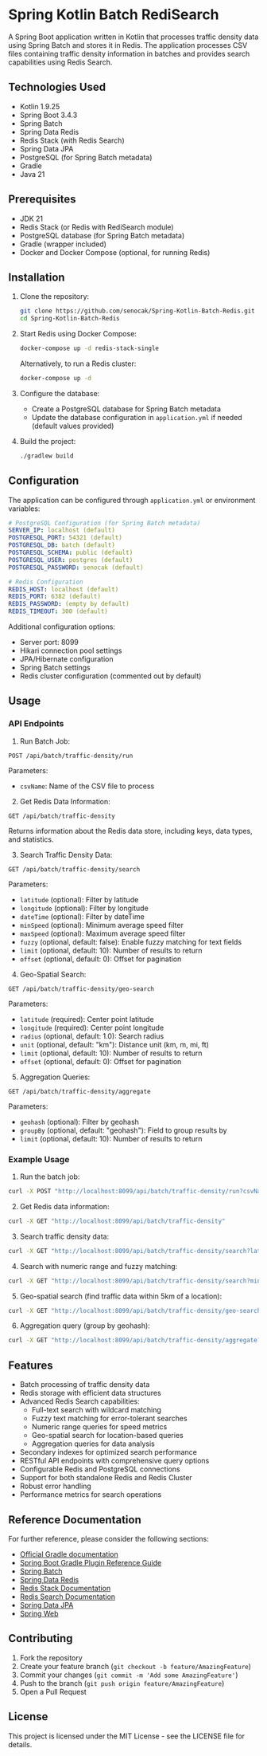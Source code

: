 # Spring Kotlin Batch RediSearch

A Spring Boot application written in Kotlin that processes traffic density data using Spring Batch and stores it in Redis. The application processes CSV files containing traffic density information in batches and provides search capabilities using Redis Search.

## Technologies Used

- Kotlin 1.9.25
- Spring Boot 3.4.3
- Spring Batch
- Spring Data Redis
- Redis Stack (with Redis Search)
- Spring Data JPA
- PostgreSQL (for Spring Batch metadata)
- Gradle
- Java 21

## Prerequisites

- JDK 21
- Redis Stack (or Redis with RediSearch module)
- PostgreSQL database (for Spring Batch metadata)
- Gradle (wrapper included)
- Docker and Docker Compose (optional, for running Redis)

## Installation

1. Clone the repository:
   ```bash
   git clone https://github.com/senocak/Spring-Kotlin-Batch-Redis.git
   cd Spring-Kotlin-Batch-Redis
   ```

2. Start Redis using Docker Compose:
   ```bash
   docker-compose up -d redis-stack-single
   ```

   Alternatively, to run a Redis cluster:
   ```bash
   docker-compose up -d
   ```

3. Configure the database:
   - Create a PostgreSQL database for Spring Batch metadata
   - Update the database configuration in `application.yml` if needed (default values provided)

4. Build the project:
   ```bash
   ./gradlew build
   ```

## Configuration

The application can be configured through `application.yml` or environment variables:

```yaml
# PostgreSQL Configuration (for Spring Batch metadata)
SERVER_IP: localhost (default)
POSTGRESQL_PORT: 54321 (default)
POSTGRESQL_DB: batch (default)
POSTGRESQL_SCHEMA: public (default)
POSTGRESQL_USER: postgres (default)
POSTGRESQL_PASSWORD: senocak (default)

# Redis Configuration
REDIS_HOST: localhost (default)
REDIS_PORT: 6382 (default)
REDIS_PASSWORD: (empty by default)
REDIS_TIMEOUT: 300 (default)
```

Additional configuration options:
- Server port: 8099
- Hikari connection pool settings
- JPA/Hibernate configuration
- Spring Batch settings
- Redis cluster configuration (commented out by default)

## Usage

### API Endpoints

1. Run Batch Job:
```http
POST /api/batch/traffic-density/run
```
Parameters:
- `csvName`: Name of the CSV file to process

2. Get Redis Data Information:
```http
GET /api/batch/traffic-density
```
Returns information about the Redis data store, including keys, data types, and statistics.

3. Search Traffic Density Data:
```http
GET /api/batch/traffic-density/search
```
Parameters:
- `latitude` (optional): Filter by latitude
- `longitude` (optional): Filter by longitude
- `dateTime` (optional): Filter by dateTime
- `minSpeed` (optional): Minimum average speed filter
- `maxSpeed` (optional): Maximum average speed filter
- `fuzzy` (optional, default: false): Enable fuzzy matching for text fields
- `limit` (optional, default: 10): Number of results to return
- `offset` (optional, default: 0): Offset for pagination

4. Geo-Spatial Search:
```http
GET /api/batch/traffic-density/geo-search
```
Parameters:
- `latitude` (required): Center point latitude
- `longitude` (required): Center point longitude
- `radius` (optional, default: 1.0): Search radius
- `unit` (optional, default: "km"): Distance unit (km, m, mi, ft)
- `limit` (optional, default: 10): Number of results to return
- `offset` (optional, default: 0): Offset for pagination

5. Aggregation Queries:
```http
GET /api/batch/traffic-density/aggregate
```
Parameters:
- `geohash` (optional): Filter by geohash
- `groupBy` (optional, default: "geohash"): Field to group results by
- `limit` (optional, default: 10): Number of results to return

### Example Usage

1. Run the batch job:
```bash
curl -X POST "http://localhost:8099/api/batch/traffic-density/run?csvName=./traffic_density_202412.csv"
```

2. Get Redis data information:
```bash
curl -X GET "http://localhost:8099/api/batch/traffic-density"
```

3. Search traffic density data:
```bash
curl -X GET "http://localhost:8099/api/batch/traffic-density/search?latitude=41&longitude=28&limit=100&offset=0"
```

4. Search with numeric range and fuzzy matching:
```bash
curl -X GET "http://localhost:8099/api/batch/traffic-density/search?minSpeed=50&maxSpeed=80&dateTime=2024&fuzzy=true"
```

5. Geo-spatial search (find traffic data within 5km of a location):
```bash
curl -X GET "http://localhost:8099/api/batch/traffic-density/geo-search?latitude=41.0082&longitude=28.9784&radius=5.0"
```

6. Aggregation query (group by geohash):
```bash
curl -X GET "http://localhost:8099/api/batch/traffic-density/aggregate?groupBy=geohash&limit=20"
```

## Features

- Batch processing of traffic density data
- Redis storage with efficient data structures
- Advanced Redis Search capabilities:
  - Full-text search with wildcard matching
  - Fuzzy text matching for error-tolerant searches
  - Numeric range queries for speed metrics
  - Geo-spatial search for location-based queries
  - Aggregation queries for data analysis
- Secondary indexes for optimized search performance
- RESTful API endpoints with comprehensive query options
- Configurable Redis and PostgreSQL connections
- Support for both standalone Redis and Redis Cluster
- Robust error handling
- Performance metrics for search operations

## Reference Documentation

For further reference, please consider the following sections:

* [Official Gradle documentation](https://docs.gradle.org)
* [Spring Boot Gradle Plugin Reference Guide](https://docs.spring.io/spring-boot/3.4.3/gradle-plugin)
* [Spring Batch](https://docs.spring.io/spring-boot/3.4.3/how-to/batch.html)
* [Spring Data Redis](https://docs.spring.io/spring-boot/3.4.3/reference/data/nosql.html#data.nosql.redis)
* [Redis Stack Documentation](https://redis.io/docs/stack/)
* [Redis Search Documentation](https://redis.io/docs/stack/search/)
* [Spring Data JPA](https://docs.spring.io/spring-boot/3.4.3/reference/data/sql.html#data.sql.jpa-and-spring-data)
* [Spring Web](https://docs.spring.io/spring-boot/3.4.3/reference/web/servlet.html)

## Contributing

1. Fork the repository
2. Create your feature branch (`git checkout -b feature/AmazingFeature`)
3. Commit your changes (`git commit -m 'Add some AmazingFeature'`)
4. Push to the branch (`git push origin feature/AmazingFeature`)
5. Open a Pull Request

## License

This project is licensed under the MIT License - see the LICENSE file for details.
